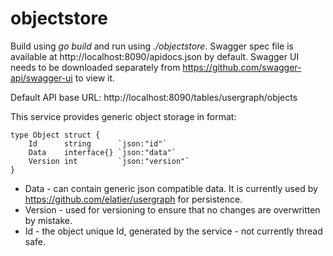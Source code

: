 # objectstore
Build using *go build* and run using *./objectstore*.
Swagger spec file is available at http://localhost:8090/apidocs.json by default.
Swagger UI needs to be downloaded separately from https://github.com/swagger-api/swagger-ui to view it.

Default API base URL: http://localhost:8090/tables/usergraph/objects

This service provides generic object storage in format:

	type Object struct {
		Id      string      `json:"id"`
		Data    interface{} `json:"data"`
		Version int         `json:"version"`
	}

- Data - can contain generic json compatible data. It is currently used by https://github.com/elatier/usergraph for persistence.
- Version - used for versioning to ensure that no changes are overwritten by mistake.
- Id - the object unique Id, generated by the service - not currently thread safe.